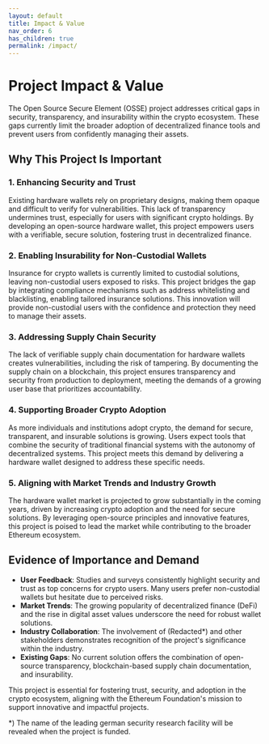 ```yaml
---
layout: default
title: Impact & Value
nav_order: 6
has_children: true
permalink: /impact/
---
```


# Project Impact & Value

The Open Source Secure Element (OSSE) project addresses critical gaps in security, transparency, and insurability within the crypto ecosystem. These gaps currently limit the broader adoption of decentralized finance tools and prevent users from confidently managing their assets.

## Why This Project Is Important

### 1. Enhancing Security and Trust

Existing hardware wallets rely on proprietary designs, making them opaque and difficult to verify for vulnerabilities. This lack of transparency undermines trust, especially for users with significant crypto holdings. By developing an open-source hardware wallet, this project empowers users with a verifiable, secure solution, fostering trust in decentralized finance.

### 2. Enabling Insurability for Non-Custodial Wallets

Insurance for crypto wallets is currently limited to custodial solutions, leaving non-custodial users exposed to risks. This project bridges the gap by integrating compliance mechanisms such as address whitelisting and blacklisting, enabling tailored insurance solutions. This innovation will provide non-custodial users with the confidence and protection they need to manage their assets.

### 3. Addressing Supply Chain Security

The lack of verifiable supply chain documentation for hardware wallets creates vulnerabilities, including the risk of tampering. By documenting the supply chain on a blockchain, this project ensures transparency and security from production to deployment, meeting the demands of a growing user base that prioritizes accountability.

### 4. Supporting Broader Crypto Adoption

As more individuals and institutions adopt crypto, the demand for secure, transparent, and insurable solutions is growing. Users expect tools that combine the security of traditional financial systems with the autonomy of decentralized systems. This project meets this demand by delivering a hardware wallet designed to address these specific needs.

### 5. Aligning with Market Trends and Industry Growth

The hardware wallet market is projected to grow substantially in the coming years, driven by increasing crypto adoption and the need for secure solutions. By leveraging open-source principles and innovative features, this project is poised to lead the market while contributing to the broader Ethereum ecosystem.

## Evidence of Importance and Demand

- **User Feedback**: Studies and surveys consistently highlight security and trust as top concerns for crypto users. Many users prefer non-custodial wallets but hesitate due to perceived risks.
- **Market Trends**: The growing popularity of decentralized finance (DeFi) and the rise in digital asset values underscore the need for robust wallet solutions.
- **Industry Collaboration**: The involvement of (Redacted*) and other stakeholders demonstrates recognition of the project's significance within the industry.
- **Existing Gaps**: No current solution offers the combination of open-source transparency, blockchain-based supply chain documentation, and insurability.

This project is essential for fostering trust, security, and adoption in the crypto ecosystem, aligning with the Ethereum Foundation's mission to support innovative and impactful projects. 

*) The name of the leading german security research facility will be revealed when the project is funded.
